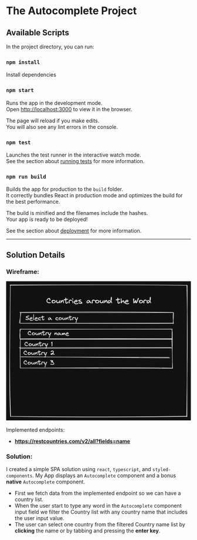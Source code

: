 # The Autocomplete Project
## Available Scripts


In the project directory, you can run:

### `npm install`
Install dependencies

### `npm start`

Runs the app in the development mode.\
Open [http://localhost:3000](http://localhost:3000) to view it in the browser.

The page will reload if you make edits.\
You will also see any lint errors in the console.

### `npm test`

Launches the test runner in the interactive watch mode.\
See the section about [running tests](https://facebook.github.io/create-react-app/docs/running-tests) for more information.

### `npm run build`

Builds the app for production to the `build` folder.\
It correctly bundles React in production mode and optimizes the build for the best performance.

The build is minified and the filenames include the hashes.\
Your app is ready to be deployed!

See the section about [deployment](https://facebook.github.io/create-react-app/docs/deployment) for more information.

---
## Solution Details
### Wireframe:
![image info](wireframe.png)

Implemented endpoints: 
- **https://restcountries.com/v2/all?fields=name**


### Solution:
I created a simple SPA solution using `react`, `typescript`, and `styled-components`. My App displays an `Autocomplete` component and a bonus **native** `Autocomplete`  component. 

- First we fetch data from the implemented endpoint so we can have a country list.
- When the user start to type any word in the `Autocomplete` component input field we filter the Country list with any country name that includes the user input value.
- The user can select one country from the filtered Country name list by **clicking** the name or by tabbing and pressing the **enter key**.

